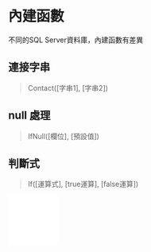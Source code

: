 # 內建函數

不同的SQL Server資料庫，內建函數有差異

## 連接字串

>Contact([字串1], [字串2])

## null 處理

>IfNull([欄位], [預設值])

## 判斷式

> If([運算式], [true運算], [false運算])

![](../images/empty.png ':size=900x1')